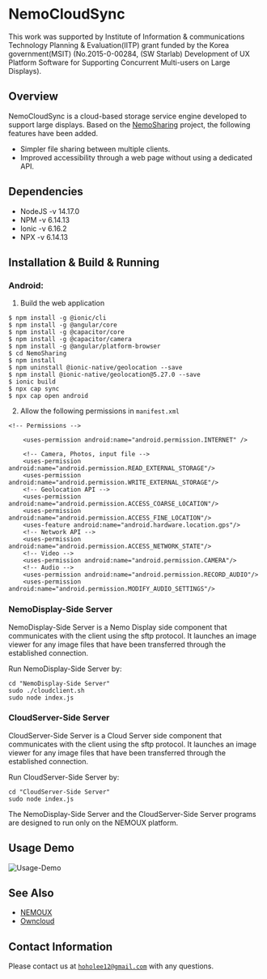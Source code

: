 # NemoCloudSync
This work was supported by Institute of Information & communications Technology Planning & Evaluation(IITP) grant funded by the Korea government(MSIT) (No.2015-0-00284, (SW Starlab) Development of UX Platform Software for Supporting Concurrent Multi-users on Large Displays).

## Overview
NemoCloudSync is a cloud-based storage service engine developed to support large displays.
Based on the [NemoSharing][sharinglink] project, the following features have been added.

* Simpler file sharing between multiple clients.
* Improved accessibility through a web page without using a dedicated API.

[sharinglink]: https://github.com/hoholee12/NemoSharing

## Dependencies
 - NodeJS -v 14.17.0
 - NPM -v 6.14.13
 - Ionic -v 6.16.2
 - NPX -v 6.14.13

## Installation & Build & Running

### Android:

1. Build the web application
```
$ npm install -g @ionic/cli
$ npm install -g @angular/core
$ npm install -g @capacitor/core
$ npm install -g @capacitor/camera
$ npm install -g @angular/platform-browser
$ cd NemoSharing
$ npm install
$ npm uninstall @ionic-native/geolocation --save
$ npm install @ionic-native/geolocation@5.27.0 --save
$ ionic build
$ npx cap sync
$ npx cap open android
```

2. Allow the following permissions in `manifest.xml`
```
<!-- Permissions -->

    <uses-permission android:name="android.permission.INTERNET" />

    <!-- Camera, Photos, input file -->
    <uses-permission android:name="android.permission.READ_EXTERNAL_STORAGE"/>
    <uses-permission android:name="android.permission.WRITE_EXTERNAL_STORAGE"/>
    <!-- Geolocation API -->
    <uses-permission android:name="android.permission.ACCESS_COARSE_LOCATION"/>
    <uses-permission android:name="android.permission.ACCESS_FINE_LOCATION"/>
    <uses-feature android:name="android.hardware.location.gps"/>
    <!-- Network API -->
    <uses-permission android:name="android.permission.ACCESS_NETWORK_STATE"/>
    <!-- Video -->
    <uses-permission android:name="android.permission.CAMERA"/>
    <!-- Audio -->
    <uses-permission android:name="android.permission.RECORD_AUDIO"/>
    <uses-permission android:name="android.permission.MODIFY_AUDIO_SETTINGS"/>
```

### NemoDisplay-Side Server
NemoDisplay-Side Server is a Nemo Display side component that communicates with the client using the sftp protocol. It launches an image viewer for any image files that have been transferred through the established connection.

Run NemoDisplay-Side Server by:
```
cd "NemoDisplay-Side Server"
sudo ./cloudclient.sh
sudo node index.js
```


### CloudServer-Side Server
CloudServer-Side Server is a Cloud Server side component that communicates with the client using the sftp protocol. It launches an image viewer for any image files that have been transferred through the established connection.

Run CloudServer-Side Server by:
```
cd "CloudServer-Side Server"
sudo node index.js
```

The NemoDisplay-Side Server and the CloudServer-Side Server programs are designed to run only on the NEMOUX platform.

## Usage Demo
![Usage-Demo](nemo-demo.gif)

## See Also
* [NEMOUX](https://ko-kr.facebook.com/nemoux/)
* [Owncloud](https://github.com/owncloud/core)

## Contact Information
Please contact us at <ins>`hoholee12@gmail.com`</ins> with any questions.
